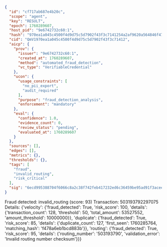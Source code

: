 ```json
{
  "id": "cf717ab687e4b20c",
  "scope": "agent",
  "key": "RESULT",
  "epoch": 1760289607,
  "host_pid": "9e6742732c60:1",
  "hash": "970ea1a045c4500f4d9d75c5d7902f43f3c7141254a2af9620a564846f476cc1",
  "cid": "QmV1970ea1a045c4500f4d9d75c5d7902f43f3c71412",
  "aicp": {
    "prov": {
      "issuer": "9e6742732c60:1",
      "created_at": 1760289607,
      "method": "automated_fraud_detection",
      "vc_type": "VerifiableCredential"
    },
    "ucon": {
      "usage_constraints": [
        "no_pii_export",
        "audit_required"
      ],
      "purpose": "fraud_detection_analysis",
      "enforcement": "mandatory"
    },
    "eval": {
      "confidence": 1.0,
      "evidence_count": 0,
      "review_status": "pending",
      "evaluated_at": 1760289607
    }
  },
  "sources": [],
  "edges": [],
  "metrics": {},
  "thresholds": {},
  "tags": [
    "fraud",
    "invalid_routing",
    "risk_critical"
  ],
  "sig": "6ecd995388704f6066c8a2c38f742feb417232ed6c36459be95ad91f3acee25e"
}
```

Fraud detected: invalid_routing (score: 93)
Transaction: 503193792297075
Details: {'velocity': {'fraud_detected': True, 'risk_score': 100, 'details': {'transaction_count': 128, 'threshold': 50, 'total_amount': 53527552, 'amount_threshold': 10000000}}, 'duplicate': {'fraud_detected': True, 'risk_score': 85, 'details': {'duplicate_count': 127, 'first_seen': 1760285764, 'matching_hash': 'f478a6eb1bcd883b'}}, 'routing': {'fraud_detected': True, 'risk_score': 95, 'details': {'routing_number': '503193790', 'validation_error': 'Invalid routing number checksum'}}}